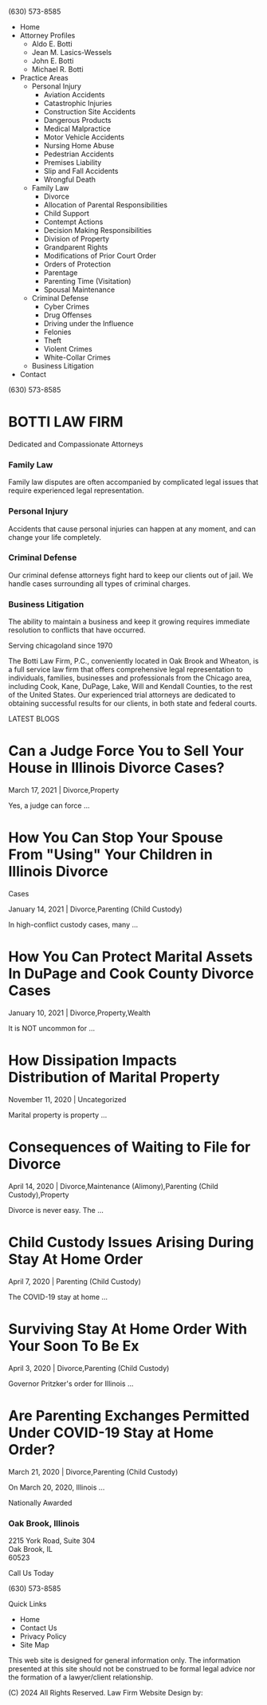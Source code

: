 (630) 573-8585

  * Home
  * Attorney Profiles
    * Aldo E. Botti
    * Jean M. Lasics-Wessels
    * John E. Botti
    * Michael R. Botti
  * Practice Areas
    * Personal Injury
      * Aviation Accidents
      * Catastrophic Injuries
      * Construction Site Accidents
      * Dangerous Products
      * Medical Malpractice
      * Motor Vehicle Accidents
      * Nursing Home Abuse
      * Pedestrian Accidents
      * Premises Liability
      * Slip and Fall Accidents
      * Wrongful Death
    * Family Law
      * Divorce
      * Allocation of Parental Responsibilities
      * Child Support
      * Contempt Actions
      * Decision Making Responsibilities
      * Division of Property
      * Grandparent Rights
      * Modifications of Prior Court Order
      * Orders of Protection
      * Parentage
      * Parenting Time (Visitation)
      * Spousal Maintenance
    * Criminal Defense
      * Cyber Crimes
      * Drug Offenses
      * Driving under the Influence
      * Felonies
      * Theft
      * Violent Crimes
      * White-Collar Crimes
    * Business Litigation
  * Contact

(630) 573-8585

# BOTTI LAW FIRM

Dedicated and Compassionate Attorneys

### Family Law

Family law disputes are often accompanied by complicated legal issues that
require experienced legal representation.

### Personal Injury

Accidents that cause personal injuries can happen at any moment, and can
change your life completely.

### Criminal Defense

Our criminal defense attorneys fight hard to keep our clients out of jail. We
handle cases surrounding all types of criminal charges.

### Business Litigation

The ability to maintain a business and keep it growing requires immediate
resolution to conflicts that have occurred.

Serving chicagoland since 1970

The Botti Law Firm, P.C., conveniently located in Oak Brook and Wheaton, is a
full service law firm that offers comprehensive legal representation to
individuals, families, businesses and professionals from the Chicago area,
including Cook, Kane, DuPage, Lake, Will and Kendall Counties, to the rest of
the United States. Our experienced trial attorneys are dedicated to obtaining
successful results for our clients, in both state and federal courts.

LATEST BLOGS

# Can a Judge Force You to Sell Your House in Illinois Divorce Cases?

March 17, 2021 | Divorce,Property

Yes, a judge can force …

# How You Can Stop Your Spouse From "Using" Your Children in Illinois Divorce
Cases

January 14, 2021 | Divorce,Parenting (Child Custody)

In high-conflict custody cases, many …

# How You Can Protect Marital Assets In DuPage and Cook County Divorce Cases

January 10, 2021 | Divorce,Property,Wealth

It is NOT uncommon for …

# How Dissipation Impacts Distribution of Marital Property

November 11, 2020 | Uncategorized

Marital property is property …

# Consequences of Waiting to File for Divorce

April 14, 2020 | Divorce,Maintenance (Alimony),Parenting (Child
Custody),Property

Divorce is never easy. The …

# Child Custody Issues Arising During Stay At Home Order

April 7, 2020 | Parenting (Child Custody)

The COVID-19 stay at home …

# Surviving Stay At Home Order With Your Soon To Be Ex

April 3, 2020 | Divorce,Parenting (Child Custody)

Governor Pritzker's order for Illinois …

# Are Parenting Exchanges Permitted Under COVID-19 Stay at Home Order?

March 21, 2020 | Divorce,Parenting (Child Custody)

On March 20, 2020, Illinois …

Nationally Awarded

### Oak Brook, Illinois

2215 York Road, Suite 304  
Oak Brook, IL  
60523

Call Us Today

(630) 573-8585

Quick Links

  * Home
  * Contact Us
  * Privacy Policy
  * Site Map

This web site is designed for general information only. The information
presented at this site should not be construed to be formal legal advice nor
the formation of a lawyer/client relationship.

(C) 2024 All Rights Reserved. Law Firm Website Design by:

